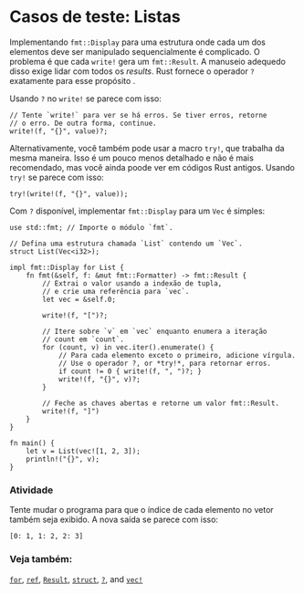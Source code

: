 <!-- # Testcase: List

Implementing `fmt::Display` for a structure where the elements must each be
handled sequentially is tricky. The problem is that each `write!` generates a
`fmt::Result`. Proper handling of this requires dealing with *all* the
results. Rust provides the `?` operator for exactly this purpose.

Using `?` on `write!` looks like this:

```rust,ignore
// Try `write!` to see if it errors. If it errors, return
// the error. Otherwise continue.
write!(f, "{}", value)?;
```

Alternatively, you can also use the `try!` macro, which works the same way. 
This is a bit more verbose and no longer recommended, but you may still see it in
older Rust code. Using `try!` looks like this:

```rust,ignore
try!(write!(f, "{}", value));
```

With `?` available, implementing `fmt::Display` for a `Vec` is
straightforward: -->
# Casos de teste: Listas

Implementando `fmt::Display` para uma estrutura onde cada um dos elementos deve ser 
manipulado sequencialmente é complicado. O problema é que cada `write!` gera um
`fmt::Result`. A manuseio adequedo disso exige lidar com todos os *results*.
Rust fornece o operador `?` exatamente para esse propósito .

Usando `?` no `write!` se parece com isso:

```rust, ignore
// Tente `write!` para ver se há erros. Se tiver erros, retorne
// o erro. De outra forma, continue.
write!(f, "{}", value)?;
```

Alternativamente, você também pode usar a macro `try!`, que trabalha da mesma maneira. 
Isso é um pouco menos detalhado e não é mais recomendado, mas você ainda poode ver em
códigos Rust antigos. Usando `try!` se parece com isso:

```rust,ignore
try!(write!(f, "{}", value));
```

Com `?` disponível, implementar `fmt::Display` para um `Vec` é
simples:
```rust,editable
use std::fmt; // Importe o módulo `fmt`.

// Defina uma estrutura chamada `List` contendo um `Vec`.
struct List(Vec<i32>);

impl fmt::Display for List {
    fn fmt(&self, f: &mut fmt::Formatter) -> fmt::Result {
        // Extrai o valor usando a indexão de tupla,
        // e crie uma referência para `vec`.
        let vec = &self.0;

        write!(f, "[")?;

        // Itere sobre `v` em `vec` enquanto enumera a iteração
        // count em `count`.
        for (count, v) in vec.iter().enumerate() {
            // Para cada elemento exceto o primeiro, adicione vírgula.
            // Use o operador ?, or *try!*, para retornar erros.
            if count != 0 { write!(f, ", ")?; }
            write!(f, "{}", v)?;
        }

        // Feche as chaves abertas e retorne um valor fmt::Result.
        write!(f, "]")
    }
}

fn main() {
    let v = List(vec![1, 2, 3]);
    println!("{}", v);
}
```

<!-- ### Activity

Try changing the program so that the index of each element in the vector is also printed. The new output should look like this:

```rust,ignore
[0: 1, 1: 2, 2: 3]
```

### See also:

[`for`][for], [`ref`][ref], [`Result`][result], [`struct`][struct],
[`?`][q_mark], and [`vec!`][vec]

[for]: ../../../flow_control/for.md
[result]: ../../../std/result.md
[ref]: ../../../scope/borrow/ref.md
[struct]: ../../../custom_types/structs.md
[q_mark]: ../../../std/result/question_mark.md
[vec]: ../../../std/vec.md
 -->

 ### Atividade

Tente mudar o programa para que o índice de cada elemento no vetor também seja exibido. A nova saída se parece com isso:

```rust,ignore
[0: 1, 1: 2, 2: 3]
```

### Veja também:

[`for`][for], [`ref`][ref], [`Result`][result], [`struct`][struct],
[`?`][q_mark], and [`vec!`][vec]

[for]: ../../../flow_control/for.md
[result]: ../../../std/result.md
[ref]: ../../../scope/borrow/ref.md
[struct]: ../../../custom_types/structs.md
[q_mark]: ../../../std/result/question_mark.md
[vec]: ../../../std/vec.md
